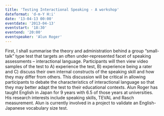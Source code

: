 ```yaml
---
title: 'Testing Interactional Speaking - A workshop'
dateformat: 'd-m-Y H:i'
date: '13-04-13 00:00'
eventdate: '2013-04-13'
eventstart: '18:30'
eventend: '20:00'
eventspeaker: 'Alun Roger'
---
```


First, I shall summarise the theory and administration behind a group “small-talk” type test that targets an often under-represented facet of speaking assessments – interactional language. Participants will then view video samples of the test to A) experience the test, B) experience being a rater and C) discuss their own internal constructs of the speaking skill and how they may differ from others. This discussion will be critical in allowing participants to debate the characteristics of interactional language so that they may better adapt the test to their educational contexts.
Alun Roger has taught English in Japan for 9 years with 6.5 of those years at universities. His research interests include speaking skills, TEVAL and Rasch measurement.  Alun is currently involved in a project to validate an English-Japanese vocabulary size test.

